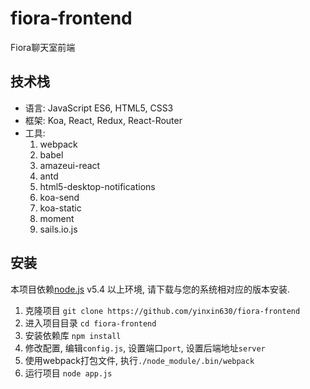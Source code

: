 # fiora-frontend

Fiora聊天室前端

## 技术栈

* 语言: JavaScript ES6, HTML5, CSS3
* 框架: Koa, React, Redux, React-Router
* 工具:   
    1. webpack
    2. babel
    3. amazeui-react
    4. antd
    5. html5-desktop-notifications
    6. koa-send
    7. koa-static
    8. moment
    9. sails.io.js
    
## 安装

本项目依赖[node.js](http://npm.taobao.org/mirrors/node) v5.4 以上环境, 请下载与您的系统相对应的版本安装.  

1. 克隆项目 `git clone https://github.com/yinxin630/fiora-frontend`
2. 进入项目目录 `cd fiora-frontend`
3. 安装依赖库 `npm install`
4. 修改配置, 编辑`config.js`, 设置端口`port`, 设置后端地址`server`
5. 使用webpack打包文件, 执行`./node_module/.bin/webpack` 
6. 运行项目 `node app.js`